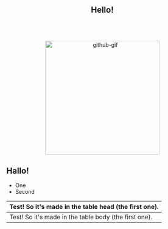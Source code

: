 ## <p align="center">Hello!</p>

<br>
<br>

<p align="center">
   <img align='center' alt="github-gif" src="https://user-images.githubusercontent.com/5713670/87202985-820dcb80-c2b6-11ea-9f56-7ec461c497c3.gif" width="300">
</p>

<h2>Hallo!</h2>

<div>
   <ul>
      <li>One</li>
      <li>Second</li>
   </ul>
   <table>
      <thead>
         <tr>
            <th> Test! So it's made in the table head (the first one). </th>
         </tr>
      </thead>
      <tbody>
         <tr>
            <td> Test! So it's made in the table body (the first one). </td>
         </tr>
      </tbody>
   </table>
</div>
